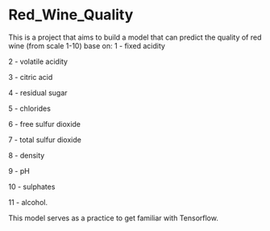 # Red_Wine_Quality

This is a project that aims to build a model that can predict the quality of red wine (from scale 1-10) base on:
1 - fixed acidity

2 - volatile acidity

3 - citric acid

4 - residual sugar

5 - chlorides

6 - free sulfur dioxide

7 - total sulfur dioxide

8 - density

9 - pH

10 - sulphates

11 - alcohol.

This model serves as a practice to get familiar with Tensorflow. 
